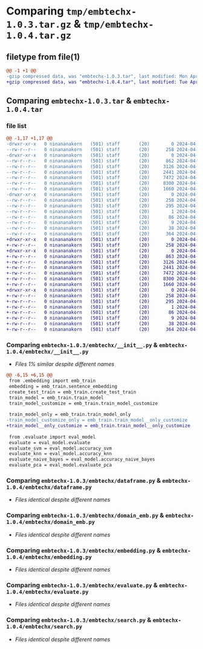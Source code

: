 # Comparing `tmp/embtechx-1.0.3.tar.gz` & `tmp/embtechx-1.0.4.tar.gz`

## filetype from file(1)

```diff
@@ -1 +1 @@
-gzip compressed data, was "embtechx-1.0.3.tar", last modified: Mon Apr 22 10:09:22 2024, max compression
+gzip compressed data, was "embtechx-1.0.4.tar", last modified: Tue Apr 23 02:27:31 2024, max compression
```

## Comparing `embtechx-1.0.3.tar` & `embtechx-1.0.4.tar`

### file list

```diff
@@ -1,17 +1,17 @@
-drwxr-xr-x   0 ninananakorn   (501) staff       (20)        0 2024-04-22 10:09:22.852511 embtechx-1.0.3/
--rw-r--r--   0 ninananakorn   (501) staff       (20)      258 2024-04-22 10:09:22.851713 embtechx-1.0.3/PKG-INFO
-drwxr-xr-x   0 ninananakorn   (501) staff       (20)        0 2024-04-22 10:09:22.845400 embtechx-1.0.3/embtechx/
--rw-r--r--   0 ninananakorn   (501) staff       (20)      862 2024-04-22 10:05:46.000000 embtechx-1.0.3/embtechx/__init__.py
--rw-r--r--   0 ninananakorn   (501) staff       (20)     3126 2024-04-22 10:08:54.000000 embtechx-1.0.3/embtechx/dataframe.py
--rw-r--r--   0 ninananakorn   (501) staff       (20)     2441 2024-04-22 10:08:55.000000 embtechx-1.0.3/embtechx/domain_emb.py
--rw-r--r--   0 ninananakorn   (501) staff       (20)     7472 2024-04-22 10:08:57.000000 embtechx-1.0.3/embtechx/embedding.py
--rw-r--r--   0 ninananakorn   (501) staff       (20)     8300 2024-04-22 10:08:56.000000 embtechx-1.0.3/embtechx/evaluate.py
--rw-r--r--   0 ninananakorn   (501) staff       (20)     1660 2024-04-22 10:08:57.000000 embtechx-1.0.3/embtechx/search.py
-drwxr-xr-x   0 ninananakorn   (501) staff       (20)        0 2024-04-22 10:09:22.850891 embtechx-1.0.3/embtechx.egg-info/
--rw-r--r--   0 ninananakorn   (501) staff       (20)      258 2024-04-22 10:09:22.000000 embtechx-1.0.3/embtechx.egg-info/PKG-INFO
--rw-r--r--   0 ninananakorn   (501) staff       (20)      295 2024-04-22 10:09:22.000000 embtechx-1.0.3/embtechx.egg-info/SOURCES.txt
--rw-r--r--   0 ninananakorn   (501) staff       (20)        1 2024-04-22 10:09:22.000000 embtechx-1.0.3/embtechx.egg-info/dependency_links.txt
--rw-r--r--   0 ninananakorn   (501) staff       (20)       86 2024-04-22 10:09:22.000000 embtechx-1.0.3/embtechx.egg-info/requires.txt
--rw-r--r--   0 ninananakorn   (501) staff       (20)        9 2024-04-22 10:09:22.000000 embtechx-1.0.3/embtechx.egg-info/top_level.txt
--rw-r--r--   0 ninananakorn   (501) staff       (20)       38 2024-04-22 10:09:22.852594 embtechx-1.0.3/setup.cfg
--rw-r--r--   0 ninananakorn   (501) staff       (20)      364 2024-04-22 10:08:55.000000 embtechx-1.0.3/setup.py
+drwxr-xr-x   0 ninananakorn   (501) staff       (20)        0 2024-04-23 02:27:31.567077 embtechx-1.0.4/
+-rw-r--r--   0 ninananakorn   (501) staff       (20)      258 2024-04-23 02:27:31.566356 embtechx-1.0.4/PKG-INFO
+drwxr-xr-x   0 ninananakorn   (501) staff       (20)        0 2024-04-23 02:27:31.563023 embtechx-1.0.4/embtechx/
+-rw-r--r--   0 ninananakorn   (501) staff       (20)      863 2024-04-22 16:40:49.000000 embtechx-1.0.4/embtechx/__init__.py
+-rw-r--r--   0 ninananakorn   (501) staff       (20)     3126 2024-04-22 10:08:54.000000 embtechx-1.0.4/embtechx/dataframe.py
+-rw-r--r--   0 ninananakorn   (501) staff       (20)     2441 2024-04-22 10:08:55.000000 embtechx-1.0.4/embtechx/domain_emb.py
+-rw-r--r--   0 ninananakorn   (501) staff       (20)     7472 2024-04-22 16:40:19.000000 embtechx-1.0.4/embtechx/embedding.py
+-rw-r--r--   0 ninananakorn   (501) staff       (20)     8300 2024-04-22 10:08:56.000000 embtechx-1.0.4/embtechx/evaluate.py
+-rw-r--r--   0 ninananakorn   (501) staff       (20)     1660 2024-04-22 10:08:57.000000 embtechx-1.0.4/embtechx/search.py
+drwxr-xr-x   0 ninananakorn   (501) staff       (20)        0 2024-04-23 02:27:31.565927 embtechx-1.0.4/embtechx.egg-info/
+-rw-r--r--   0 ninananakorn   (501) staff       (20)      258 2024-04-23 02:27:31.000000 embtechx-1.0.4/embtechx.egg-info/PKG-INFO
+-rw-r--r--   0 ninananakorn   (501) staff       (20)      295 2024-04-23 02:27:31.000000 embtechx-1.0.4/embtechx.egg-info/SOURCES.txt
+-rw-r--r--   0 ninananakorn   (501) staff       (20)        1 2024-04-23 02:27:31.000000 embtechx-1.0.4/embtechx.egg-info/dependency_links.txt
+-rw-r--r--   0 ninananakorn   (501) staff       (20)       86 2024-04-23 02:27:31.000000 embtechx-1.0.4/embtechx.egg-info/requires.txt
+-rw-r--r--   0 ninananakorn   (501) staff       (20)        9 2024-04-23 02:27:31.000000 embtechx-1.0.4/embtechx.egg-info/top_level.txt
+-rw-r--r--   0 ninananakorn   (501) staff       (20)       38 2024-04-23 02:27:31.567134 embtechx-1.0.4/setup.cfg
+-rw-r--r--   0 ninananakorn   (501) staff       (20)      364 2024-04-22 16:40:55.000000 embtechx-1.0.4/setup.py
```

### Comparing `embtechx-1.0.3/embtechx/__init__.py` & `embtechx-1.0.4/embtechx/__init__.py`

 * *Files 1% similar despite different names*

```diff
@@ -6,15 +6,15 @@
 from .embedding import emb_train
 embedding = emb_train.sentence_embedding
 create_test_train = emb_train.create_test_train
 train_model = emb_train.train_model
 train_model_customize = emb_train.train_model_customize
 
 train_model_only = emb_train.train_model_only
-train_model_customize_only = emb_train.train_model__only_customize
+train_model__only_customize = emb_train.train_model__only_customize
 
 from .evaluate import eval_model
 evaluate = eval_model.evaluate
 evaluate_svm = eval_model.accuracy_svm
 evaluate_knn = eval_model.accuracy_knn
 evaluate_naive_bayes = eval_model.accuracy_naive_bayes
 evaluate_pca = eval_model.evaluate_pca
```

### Comparing `embtechx-1.0.3/embtechx/dataframe.py` & `embtechx-1.0.4/embtechx/dataframe.py`

 * *Files identical despite different names*

### Comparing `embtechx-1.0.3/embtechx/domain_emb.py` & `embtechx-1.0.4/embtechx/domain_emb.py`

 * *Files identical despite different names*

### Comparing `embtechx-1.0.3/embtechx/embedding.py` & `embtechx-1.0.4/embtechx/embedding.py`

 * *Files identical despite different names*

### Comparing `embtechx-1.0.3/embtechx/evaluate.py` & `embtechx-1.0.4/embtechx/evaluate.py`

 * *Files identical despite different names*

### Comparing `embtechx-1.0.3/embtechx/search.py` & `embtechx-1.0.4/embtechx/search.py`

 * *Files identical despite different names*

